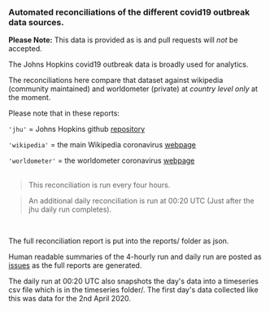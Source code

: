 
### Automated reconciliations of the different covid19 outbreak data sources.

**Please Note:** This data is provided as is and pull requests will *not* be accepted.

The Johns Hopkins covid19 outbreak data is broadly used for analytics.

The reconciliations here compare that dataset against wikipedia (community maintained) and worldometer (private) at *country level only* at the moment.

Please note that in these reports:

`'jhu'`    = Johns Hopkins github [repository](https://github.com/CSSEGISandData/COVID-19)

`'wikipedia'` = the main Wikipedia coronavirus [webpage](https://en.wikipedia.org/wiki/2019%E2%80%9320_coronavirus_pandemic)

`'worldometer'` = the worldometer coronavirus [webpage](https://www.worldometers.info/coronavirus/)
<br/><br/>
> This reconciliation is run every four hours.

> An additional daily reconciliation is run at 00:20 UTC (Just after the jhu daily run completes).
<br/>

The full reconciliation report is put into the reports/ folder as json.

Human readable summaries of the 4-hourly run and daily run are posted as [issues](https://github.com/judepayne/covid19-data/issues) as the full reports are generated.

The daily run at 00:20 UTC also snapshots the day's data into a timeseries csv file which is in the timeseries folder/. The first day's data collected like this was data for the 2nd April 2020.

